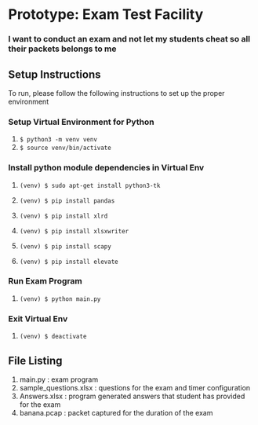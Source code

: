 # Prototype: Exam Test Facility
### I want to conduct an exam and not let my students cheat so all their packets belongs to me

## Setup Instructions
To run, please follow the following instructions to set up the proper environment

### Setup Virtual Environment for Python
1. `$ python3 -m venv venv`
1. `$ source venv/bin/activate`

### Install python module dependencies in Virtual Env
1. `(venv) $ sudo apt-get install python3-tk`

1. `(venv) $ pip install pandas` 
1. `(venv) $ pip install xlrd`
1. `(venv) $ pip install xlsxwriter`

1. `(venv) $ pip install scapy`
1. `(venv) $ pip install elevate`

### Run Exam Program
1. `(venv) $ python main.py`

### Exit Virtual Env
1. `(venv) $ deactivate`


## File Listing
1. main.py : exam program
1. sample_questions.xlsx : questions for the exam and timer configuration
1. Answers.xlsx : program generated answers that student has provided for the exam
1. banana.pcap : packet captured for the duration of the exam
